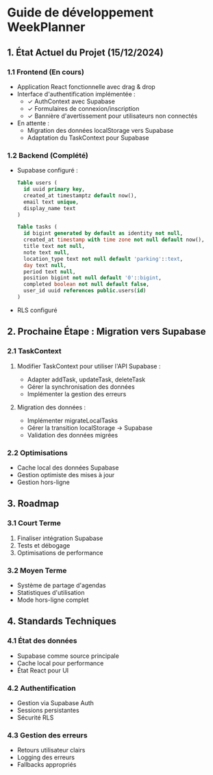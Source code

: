 # Guide de développement WeekPlanner

## 1. État Actuel du Projet (15/12/2024)

### 1.1 Frontend (En cours)

- Application React fonctionnelle avec drag & drop
- Interface d'authentification implémentée :
  - ✓ AuthContext avec Supabase
  - ✓ Formulaires de connexion/inscription
  - ✓ Bannière d'avertissement pour utilisateurs non connectés
- En attente :
  - Migration des données localStorage vers Supabase
  - Adaptation du TaskContext pour Supabase

### 1.2 Backend (Complété)

- Supabase configuré :

  ```sql
  Table users (
    id uuid primary key,
    created_at timestamptz default now(),
    email text unique,
    display_name text
  )

  Table tasks (
    id bigint generated by default as identity not null,
    created_at timestamp with time zone not null default now(),
    title text not null,
    note text null,
    location_type text not null default 'parking'::text,
    day text null,
    period text null,
    position bigint not null default '0'::bigint,
    completed boolean not null default false,
    user_id uuid references public.users(id)
  )
  ```

- RLS configuré

## 2. Prochaine Étape : Migration vers Supabase

### 2.1 TaskContext

1. Modifier TaskContext pour utiliser l'API Supabase :

   - Adapter addTask, updateTask, deleteTask
   - Gérer la synchronisation des données
   - Implémenter la gestion des erreurs

2. Migration des données :
   - Implémenter migrateLocalTasks
   - Gérer la transition localStorage -> Supabase
   - Validation des données migrées

### 2.2 Optimisations

- Cache local des données Supabase
- Gestion optimiste des mises à jour
- Gestion hors-ligne

## 3. Roadmap

### 3.1 Court Terme

1. Finaliser intégration Supabase
2. Tests et débogage
3. Optimisations de performance

### 3.2 Moyen Terme

- Système de partage d'agendas
- Statistiques d'utilisation
- Mode hors-ligne complet

## 4. Standards Techniques

### 4.1 État des données

- Supabase comme source principale
- Cache local pour performance
- État React pour UI

### 4.2 Authentification

- Gestion via Supabase Auth
- Sessions persistantes
- Sécurité RLS

### 4.3 Gestion des erreurs

- Retours utilisateur clairs
- Logging des erreurs
- Fallbacks appropriés
